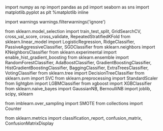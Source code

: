 import numpy as np
import pandas as pd
import seaborn as sns
import matplotlib.pyplot as plt
%matplotlib inline

import warnings
warnings.filterwarnings('ignore')

from sklearn.model_selection import train_test_split, GridSearchCV, cross_val_score, cross_validate, RepeatedStratifiedKFold
from sklearn.linear_model import LogisticRegression, RidgeClassifier, PassiveAggressiveClassifier, SGDClassifier
from sklearn.neighbors import KNeighborsClassifier
from sklearn.experimental import enable_hist_gradient_boosting
from sklearn.ensemble import RandomForestClassifier, AdaBoostClassifier, GradientBoostingClassifier, HistGradientBoostingClassifier, BaggingClassifier, ExtraTreesClassifier, VotingClassifier
from sklearn.tree import DecisionTreeClassifier
from sklearn.svm import SVC
from sklearn.preprocessing import StandardScaler
from lightgbm import LGBMClassifier
from xgboost import XGBClassifier
from sklearn.naive_bayes import GaussianNB, BernoulliNB
import joblib, scipy, sklearn

from imblearn.over_sampling import SMOTE
from collections import Counter

from sklearn.metrics import classification_report, confusion_matrix, ConfusionMatrixDisplay

